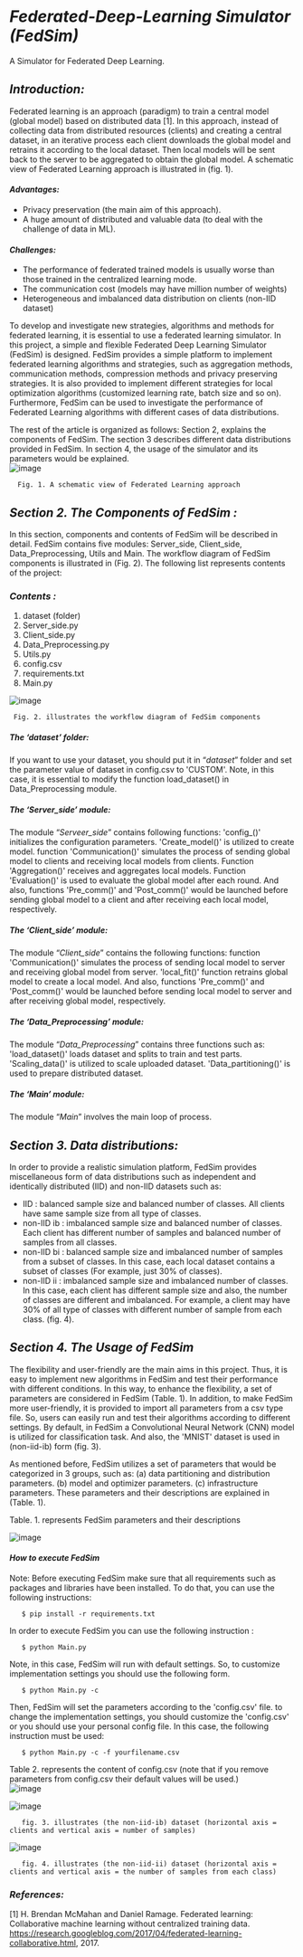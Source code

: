 # *Federated-Deep-Learning Simulator (FedSim)*
A Simulator for Federated Deep Learning. 

## *Introduction:*
Federated learning is an approach (paradigm) to train a central model (global model) based on distributed data [1]. In this approach, instead of collecting data from distributed resources (clients) and creating a central dataset, in an iterative process each client downloads the global model and retrains it according to the local dataset. Then local models will be sent back to the server to be aggregated to obtain the global model. A schematic view of Federated Learning approach is illustrated in (fig. 1).  

#### *Advantages:* 
 - Privacy preservation (the main aim of this approach).
 - A huge amount of distributed and valuable data (to deal with the challenge of data in ML).
 
#### *Challenges:*
 - The performance of federated trained models is usually worse than those trained in the centralized learning mode.
 - The communication cost (models may have million number of weights)
 - Heterogeneous and imbalanced data distribution on clients (non-IID dataset)

To develop and investigate new strategies, algorithms and methods for federated learning, it is essential to use a federated learning simulator. In this project, a simple and flexible Federated Deep Learning Simulator (FedSim) is designed. FedSim provides a simple platform to implement federated learning algorithms and strategies, such as aggregation methods, communication methods, compression methods and privacy preserving strategies. It is also provided to implement different strategies for local optimization algorithms (customized learning rate, batch size and so on). Furthermore, FedSim can be used to investigate the performance of Federated Learning algorithms with different cases of data distributions.

The rest of the article is organized as follows: Section 2, explains the components of FedSim. The section 3 describes different data distributions provided in FedSim. In section 4, the usage of the simulator and its parameters would be explained.     
![image](https://user-images.githubusercontent.com/92728743/141955974-0b7e2165-3cfd-47db-aff0-0e53f12449c5.png)

      Fig. 1. A schematic view of Federated Learning approach

## *Section 2. The Components of FedSim :*
In this section, components and contents of FedSim will be described in detail. FedSim contains five modules: Server_side, Client_side, Data_Preprocessing, Utils and Main. The workflow diagram of FedSim components is illustrated in (Fig. 2). The following list represents contents of the project:
### *Contents :* 
 1. dataset (folder)
 2. Server_side.py 
 3. Client_side.py
 4. Data_Preprocessing.py
 5. Utils.py
 6. config.csv
 7. requirements.txt
 8. Main.py
 
 
 ![image](https://user-images.githubusercontent.com/92728743/145492314-0f2eecb3-7517-4169-8610-d9a202fda991.png)
 
     Fig. 2. illustrates the workflow diagram of FedSim components 
 

##### *The ‘dataset’ folder:*
If you want to use your dataset, you should put it in “*dataset*” folder and set the parameter value of dataset in config.csv to 'CUSTOM'. Note, in this case, it is essential to modify the function load_dataset() in Data_Preprocessing module.

##### *The ‘Server_side’ module:*
The module “*Serveer_side*” contains following functions:  'config_()' initializes the configuration parameters. 'Create_model()' is utilized to create model. function 'Communication()' simulates the process of sending global model to clients and receiving local models from clients. Function 'Aggregation()' receives and aggregates local models. Function 'Evaluation()' is used to evaluate the global model after each round. And also, functions 'Pre_comm()' and 'Post_comm()' would be launched before sending global model to a client and after receiving each local model, respectively.

##### *The ‘Client_side’ module:*
The module “*Client_side*” contains the following functions: function 'Communication()' simulates the process of sending local model to server and receiving global model from server. 'local_fit()' function retrains global model to create a local model. And also, functions 'Pre_comm()' and 'Post_comm()' would be launched before sending local model to server and after receiving global model, respectively.
##### *The ‘Data_Preprocessing’ module:*
The module “*Data_Preprocessing*” contains three functions such as:  'load_dataset()' loads dataset and splits to train and test parts. 'Scaling_data()' is utilized to scale uploaded dataset. 'Data_partitioning()' is used to prepare distributed dataset.
##### *The ‘Main’ module:*
The module “*Main*” involves the main loop of process.

## *Section 3. Data distributions:*
In order to provide a realistic simulation platform, FedSim provides miscellaneous form of data distributions such as independent and identically distributed (IID) and non-IID datasets such as:
-  IID : balanced sample size and balanced number of classes. All clients have same sample size from all     type of classes. 
-  non-IID ib : imbalanced sample size and balanced number of classes. Each client has different number of samples and balanced number of samples from all classes.
-  non-IID bi : balanced sample size and imbalanced number of samples from a subset of classes. In this case, each local dataset contains a subset of classes (For example, just 30%  of classes).
-  non-IID ii : imbalanced sample size and imbalanced number of classes. In this case, each client has different sample size and also, the number of classes are different and imbalanced. For example, a client may have 30% of all type of classes with different number of sample from each class. (fig. 4).



## *Section 4. The Usage of FedSim*
The flexibility and user-friendly are the main aims in this project. Thus, it is easy to implement new algorithms in FedSim and test their performance with different conditions. In this way, to enhance the flexibility, a set of parameters are considered in FedSim (Table. 1). In addition, to make FedSim more user-friendly, it is provided to import all parameters from a csv type file. So, users can easily run and test their algorithms according to different settings. By default, in FedSim a Convolutional Neural Network (CNN) model is utilized for classification task. And also, the 'MNIST' dataset is used in (non-iid-ib) form (fig. 3).

As mentioned before, FedSim utilizes a set of parameters that would be categorized in 3 groups, such as: (a) data partitioning and distribution parameters. (b) model and optimizer parameters. (c) infrastructure parameters. These parameters and their descriptions are explained in (Table. 1). 

Table. 1. represents FedSim parameters and their descriptions  

![image](https://user-images.githubusercontent.com/92728743/145910605-028774ab-0253-4a6f-ba62-bd55861e8e9a.png)


#### *How to execute FedSim*
Note: Before executing FedSim make sure that all requirements such as packages and libraries have been installed. To do that, you can use the following instructions:

       $ pip install -r requirements.txt
In order to execute FedSim you can use the following instruction :

       $ python Main.py 
   
Note, in this case, FedSim will run with default settings. So, to customize implementation settings you should use the following form. 

       $ python Main.py -c 
 
Then, FedSim will set the parameters according to the 'config.csv' file. to change the implementation settings, you should customize the 'config.csv' or you should use your personal config file. In this case, the following instruction must be used:

   
       $ python Main.py -c -f yourfilename.csv
       
Table 2. represents the content of config.csv (note that if you remove parameters from config.csv their default values will be used.)       
![image](https://user-images.githubusercontent.com/92728743/145713386-7d14e6ef-af02-4bd2-b2f0-dc579f824fda.png)


 

 ![image](https://user-images.githubusercontent.com/92728743/141702184-354611e7-ba6e-408e-9174-ab7a41f967ba.png)


 
       fig. 3. illustrates (the non-iid-ib) dataset (horizontal axis = clients and vertical axis = number of samples)

![image](https://user-images.githubusercontent.com/92728743/144513113-e99c8c61-63c6-4a4e-8d52-c67cc3708f5b.png)


       fig. 4. illustrates (the non-iid-ii) dataset (horizontal axis = clients and vertical axis = the number of samples from each class)

### *References:*
[1] H. Brendan McMahan and Daniel Ramage. Federated learning: Collaborative machine learning without centralized training data. https://research.googleblog.com/2017/04/federated-learning-collaborative.html, 2017.
